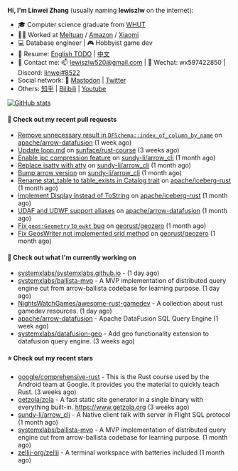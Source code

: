 **Hi, I'm Linwei Zhang** (usually naming **lewiszlw** on the internet):
- 🎓 Computer science graduate from [WHUT](https://en.wikipedia.org/wiki/Wuhan_University_of_Technology)
- 👨‍💻 Worked at [Meituan](https://about.meituan.com/home) / [Amazon](https://www.amazon.com/) / [Xiaomi](https://www.mi.com/)
- 💻 Database engineer | 🎮 Hobbyist game dev
- 📄 Resume: [English TODO](https://github.com/lewiszlw/lewiszlw/blob/main/Resume_EN.md) | [中文](https://github.com/lewiszlw/lewiszlw/blob/main/Resume_CN.md)
- 📱 Contact me: 📫 [lewiszlw520@gmail.com](mailto:lewiszlw520@gmail.com) | 💬 Wechat: wx597422850 | Discord: [linwei#8522](http://discordapp.com/users/891664307035713576)
- Social network: 🦣 [Mastodon](https://mastodon.world/@lewiszlw) | [Twitter](https://twitter.com/lewiszlw)
- Others: [知乎](https://www.zhihu.com/people/tian-qian-zhu-wu-ya) | [Bilibili](https://space.bilibili.com/43876861) | [Youtube](https://www.youtube.com/channel/UCnvri1tqAjxsp9nGQ63zUNw)

[![GitHub stats](https://github-readme-stats.vercel.app/api?username=lewiszlw&count_private=true&show_icons=true&theme=solarized-dark&include_all_commits=true)](https://github.com/anuraghazra/github-readme-stats)

#### 🔨 Check out my recent pull requests

- [Remove unnecessary result in `DFSchema::index_of_column_by_name`](https://github.com/apache/arrow-datafusion/pull/9990) on [apache/arrow-datafusion](https://github.com/apache/arrow-datafusion) (1 week ago)
- [Update loop.md](https://github.com/sunface/rust-course/pull/1404) on [sunface/rust-course](https://github.com/sunface/rust-course) (3 weeks ago)
- [Enable ipc compression feature](https://github.com/sundy-li/arrow_cli/pull/18) on [sundy-li/arrow_cli](https://github.com/sundy-li/arrow_cli) (1 month ago)
- [Replace isatty with atty](https://github.com/sundy-li/arrow_cli/pull/17) on [sundy-li/arrow_cli](https://github.com/sundy-li/arrow_cli) (1 month ago)
- [Bump arrow version](https://github.com/sundy-li/arrow_cli/pull/16) on [sundy-li/arrow_cli](https://github.com/sundy-li/arrow_cli) (1 month ago)
- [Rename stat_table to table_exists in Catalog trait](https://github.com/apache/iceberg-rust/pull/257) on [apache/iceberg-rust](https://github.com/apache/iceberg-rust) (1 month ago)
- [Implement Display instead of ToString](https://github.com/apache/iceberg-rust/pull/256) on [apache/iceberg-rust](https://github.com/apache/iceberg-rust) (1 month ago)
- [UDAF and UDWF support aliases](https://github.com/apache/arrow-datafusion/pull/9489) on [apache/arrow-datafusion](https://github.com/apache/arrow-datafusion) (1 month ago)
- [Fix `geos:Geometry` to `ewkt` bug](https://github.com/georust/geozero/pull/203) on [georust/geozero](https://github.com/georust/geozero) (1 month ago)
- [Fix GeosWriter not implemented srid method](https://github.com/georust/geozero/pull/201) on [georust/geozero](https://github.com/georust/geozero) (1 month ago)

#### 👷 Check out what I'm currently working on

- [systemxlabs/systemxlabs.github.io](https://github.com/systemxlabs/systemxlabs.github.io) -  (1 day ago)
- [systemxlabs/ballista-mvp](https://github.com/systemxlabs/ballista-mvp) - A MVP implementation of distributed query engine cut from arrow-ballista codebase for learning purpose.  (1 day ago)
- [NightsWatchGames/awesome-rust-gamedev](https://github.com/NightsWatchGames/awesome-rust-gamedev) - A collection about rust gamedev resources. (1 day ago)
- [apache/arrow-datafusion](https://github.com/apache/arrow-datafusion) - Apache DataFusion SQL Query Engine (1 week ago)
- [systemxlabs/datafusion-geo](https://github.com/systemxlabs/datafusion-geo) - Add geo functionality extension to datafusion query engine. (3 weeks ago)

#### ⭐ Check out my recent stars

- [google/comprehensive-rust](https://github.com/google/comprehensive-rust) - This is the Rust course used by the Android team at Google. It provides you the material to quickly teach Rust. (3 weeks ago)
- [getzola/zola](https://github.com/getzola/zola) - A fast static site generator in a single binary with everything built-in. https://www.getzola.org (3 weeks ago)
- [sundy-li/arrow_cli](https://github.com/sundy-li/arrow_cli) - A Native client talk with server in Flight SQL protocol (1 month ago)
- [systemxlabs/ballista-mvp](https://github.com/systemxlabs/ballista-mvp) - A MVP implementation of distributed query engine cut from arrow-ballista codebase for learning purpose.  (1 month ago)
- [zellij-org/zellij](https://github.com/zellij-org/zellij) - A terminal workspace with batteries included (1 month ago)
